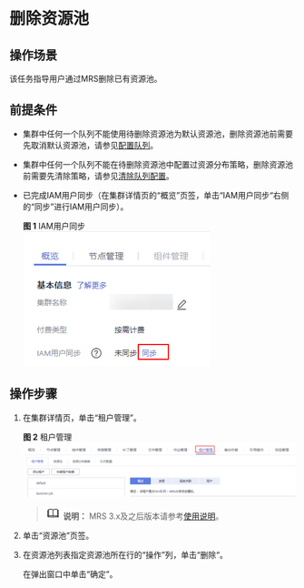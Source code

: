 # 删除资源池<a name="mrs_01_0312"></a>

## 操作场景<a name="section2200137720046"></a>

该任务指导用户通过MRS删除已有资源池。

## 前提条件<a name="section2579284720123"></a>

-   集群中任何一个队列不能使用待删除资源池为默认资源池，删除资源池前需要先取消默认资源池，请参见[配置队列](配置队列.md)。
-   集群中任何一个队列不能在待删除资源池中配置过资源分布策略，删除资源池前需要先清除策略，请参见[清除队列配置](清除队列配置.md)。
-   已完成IAM用户同步（在集群详情页的“概览”页签，单击“IAM用户同步“右侧的“同步”进行IAM用户同步）。

    **图 1**  IAM用户同步<a name="mrs_01_0305_zh-cn_topic_0173397557_zh-cn_topic_0173397554_zh-cn_topic_0173397446_fig147531617121511"></a>  
    ![](figures/IAM用户同步-28.png "IAM用户同步-28")


## 操作步骤<a name="section1381468520144"></a>

1.  在集群详情页，单击“租户管理”。

    **图 2**  租户管理<a name="fig66227278302"></a>  
    ![](figures/租户管理.png "租户管理")

    >![](public_sys-resources/icon-note.gif) **说明：** 
    >MRS 3.x及之后版本请参考[使用说明](使用说明.md)。

2.  单击“资源池”页签。
3.  在资源池列表指定资源池所在行的“操作”列，单击“删除“。

    在弹出窗口中单击“确定”。


